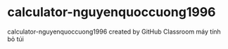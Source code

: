 # calculator-nguyenquoccuong1996
calculator-nguyenquoccuong1996 created by GitHub Classroom
máy tính bỏ túi
